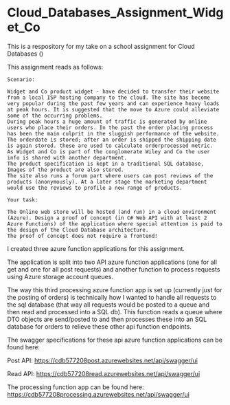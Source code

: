 # Cloud_Databases_Assignment_Widget_Co
This is a respository for my take on a school assignment for Cloud Databases ()

This assignment reads as follows:
```
Scenario:

Widget and Co product widget - have decided to transfer their website from a local ISP hosting company to the cloud. The site has become very popular during the past few years and can experience heavy loads at peak hours. It is suggested that the move to Azure could alleviate some of the occurring problems.
During peak hours a huge amount of traffic is generated by online users who place their orders. In the past the order placing process has been the main culprit in the sluggish performance of the website.
The orderdate is stored; after an order is shipped the shipping date is again stored. these are used to calculate orderprocessed metric. 
As Widget and Co is part of the conglomerate Wiley and Co the user info is shared with another department.
The product specification is kept in a traditional SQL database, Images of the product are also stored. 
The site also runs a forum part where users can post reviews of the products (anonymously). At a later stage the marketing department would use the reviews to profile a new range of products. 

Your task:

The Online web store will be hosted (and run) in a cloud environment (Azure). Design a proof of concept (in C# Web API with at least 2 Azure Functions) of the application where special attention is paid to the design of the Cloud Database architecture. 
The proof of concept does not require a frontend!
```

I created three azure function applications for this assignment.

The application is split into two API azure function applications (one for all get and one for all post requests) and another function to process requests using Azure storage account queues.

The way this third processing azure function app is set up (currently just for the posting of orders) is technically how I wanted to handle all requests to the sql database (that way all requests would be posted to a queue and then read and processed into a SQL db).
This function reads a queue where DTO objects are send/posted to and then processes these into an SQL database for orders to relieve these other api function endpoints.

The swagger specifications for these api azure function applications can be found here:

Post API: https://cdb577208post.azurewebsites.net/api/swagger/ui

Read API: https://cdb577208read.azurewebsites.net/api/swagger/ui

The processing function app can be found here: 
https://cdb577208processing.azurewebsites.net/api/swagger/ui


